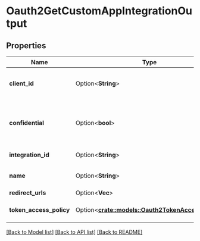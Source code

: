 # Oauth2GetCustomAppIntegrationOutput

## Properties

Name | Type | Description | Notes
------------ | ------------- | ------------- | -------------
**client_id** | Option<**String**> | oauth client id of the custom oauth app  | [optional]
**confidential** | Option<**bool**> | indicates if an oauth client-secret should be generated  | [optional][default to false]
**integration_id** | Option<**String**> | ID of this custom app  | [optional]
**name** | Option<**String**> | name of the custom oauth app  | [optional]
**redirect_urls** | Option<**Vec<String>**> |  | [optional]
**token_access_policy** | Option<[**crate::models::Oauth2TokenAccessPolicy**](Oauth2TokenAccessPolicy.md)> | Token access policy  | [optional]

[[Back to Model list]](../README.md#documentation-for-models) [[Back to API list]](../README.md#documentation-for-api-endpoints) [[Back to README]](../README.md)


